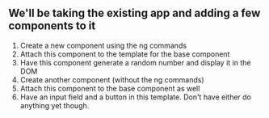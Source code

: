 ## We'll be taking the existing app and adding a few components to it
1. Create a new component using the ng commands
2. Attach this component to the template for the base component
3. Have this component generate a random number and display it in the DOM
4. Create another component (without the ng commands)
5. Attach this component to the base component as well
6. Have an input field and a button in this template. Don't have either do anything yet though.
